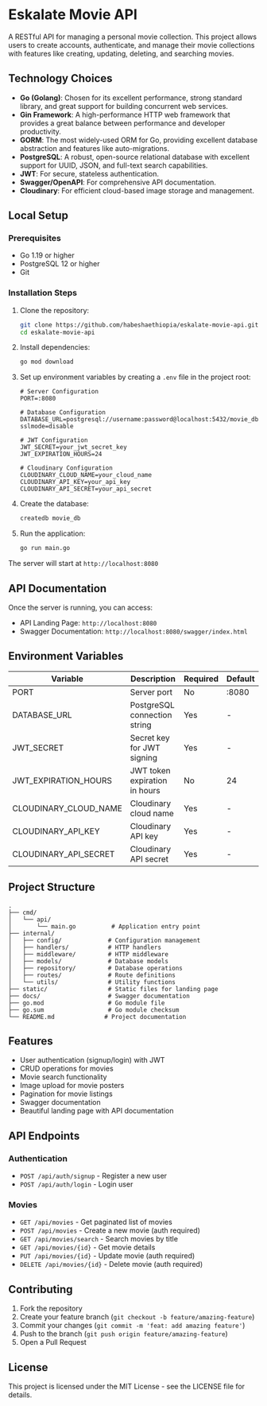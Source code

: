 # Eskalate Movie API

A RESTful API for managing a personal movie collection. This project allows users to create accounts, authenticate, and manage their movie collections with features like creating, updating, deleting, and searching movies.

## Technology Choices

- **Go (Golang)**: Chosen for its excellent performance, strong standard library, and great support for building concurrent web services.
- **Gin Framework**: A high-performance HTTP web framework that provides a great balance between performance and developer productivity.
- **GORM**: The most widely-used ORM for Go, providing excellent database abstraction and features like auto-migrations.
- **PostgreSQL**: A robust, open-source relational database with excellent support for UUID, JSON, and full-text search capabilities.
- **JWT**: For secure, stateless authentication.
- **Swagger/OpenAPI**: For comprehensive API documentation.
- **Cloudinary**: For efficient cloud-based image storage and management.

## Local Setup

### Prerequisites

- Go 1.19 or higher
- PostgreSQL 12 or higher
- Git

### Installation Steps

1. Clone the repository:

   ```bash
   git clone https://github.com/habeshaethiopia/eskalate-movie-api.git
   cd eskalate-movie-api
   ```

2. Install dependencies:

   ```bash
   go mod download
   ```

3. Set up environment variables by creating a `.env` file in the project root:

   ```env
   # Server Configuration
   PORT=:8080

   # Database Configuration
   DATABASE_URL=postgresql://username:password@localhost:5432/movie_db?sslmode=disable

   # JWT Configuration
   JWT_SECRET=your_jwt_secret_key
   JWT_EXPIRATION_HOURS=24

   # Cloudinary Configuration
   CLOUDINARY_CLOUD_NAME=your_cloud_name
   CLOUDINARY_API_KEY=your_api_key
   CLOUDINARY_API_SECRET=your_api_secret
   ```

4. Create the database:

   ```bash
   createdb movie_db
   ```

5. Run the application:
   ```bash
   go run main.go
   ```

The server will start at `http://localhost:8080`

## API Documentation

Once the server is running, you can access:

- API Landing Page: `http://localhost:8080`
- Swagger Documentation: `http://localhost:8080/swagger/index.html`

## Environment Variables

| Variable              | Description                   | Required | Default |
| --------------------- | ----------------------------- | -------- | ------- |
| PORT                  | Server port                   | No       | :8080   |
| DATABASE_URL          | PostgreSQL connection string  | Yes      | -       |
| JWT_SECRET            | Secret key for JWT signing    | Yes      | -       |
| JWT_EXPIRATION_HOURS  | JWT token expiration in hours | No       | 24      |
| CLOUDINARY_CLOUD_NAME | Cloudinary cloud name         | Yes      | -       |
| CLOUDINARY_API_KEY    | Cloudinary API key            | Yes      | -       |
| CLOUDINARY_API_SECRET | Cloudinary API secret         | Yes      | -       |

## Project Structure

```
.
├── cmd/
│   └── api/
│       └── main.go          # Application entry point
├── internal/
│   ├── config/             # Configuration management
│   ├── handlers/           # HTTP handlers
│   ├── middleware/         # HTTP middleware
│   ├── models/             # Database models
│   ├── repository/         # Database operations
│   ├── routes/             # Route definitions
│   └── utils/              # Utility functions
├── static/                 # Static files for landing page
├── docs/                   # Swagger documentation
├── go.mod                  # Go module file
├── go.sum                  # Go module checksum
└── README.md              # Project documentation
```

## Features

- User authentication (signup/login) with JWT
- CRUD operations for movies
- Movie search functionality
- Image upload for movie posters
- Pagination for movie listings
- Swagger documentation
- Beautiful landing page with API documentation

## API Endpoints

### Authentication

- `POST /api/auth/signup` - Register a new user
- `POST /api/auth/login` - Login user

### Movies

- `GET /api/movies` - Get paginated list of movies
- `POST /api/movies` - Create a new movie (auth required)
- `GET /api/movies/search` - Search movies by title
- `GET /api/movies/{id}` - Get movie details
- `PUT /api/movies/{id}` - Update movie (auth required)
- `DELETE /api/movies/{id}` - Delete movie (auth required)

## Contributing

1. Fork the repository
2. Create your feature branch (`git checkout -b feature/amazing-feature`)
3. Commit your changes (`git commit -m 'feat: add amazing feature'`)
4. Push to the branch (`git push origin feature/amazing-feature`)
5. Open a Pull Request

## License

This project is licensed under the MIT License - see the LICENSE file for details.
